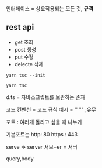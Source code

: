 인터페이스 = 상요작용되는 모든 것, **규격**

## rest api

-   get 조회
-   post 생성
-   put 수정
-   delecte 삭제

`yarn tsc --init  `

`yarn tsc           `

d.ts = 자바스크립트를 보완하는 존재

코드 컨벤션 = 코드 규칙
예시 = '' "" ;유무

포트 : 여러개 돌리고 싶을 때 나누기

기본포트는 http: 80 https : 443

serve => server
서브+er
 = 서버


query,body
